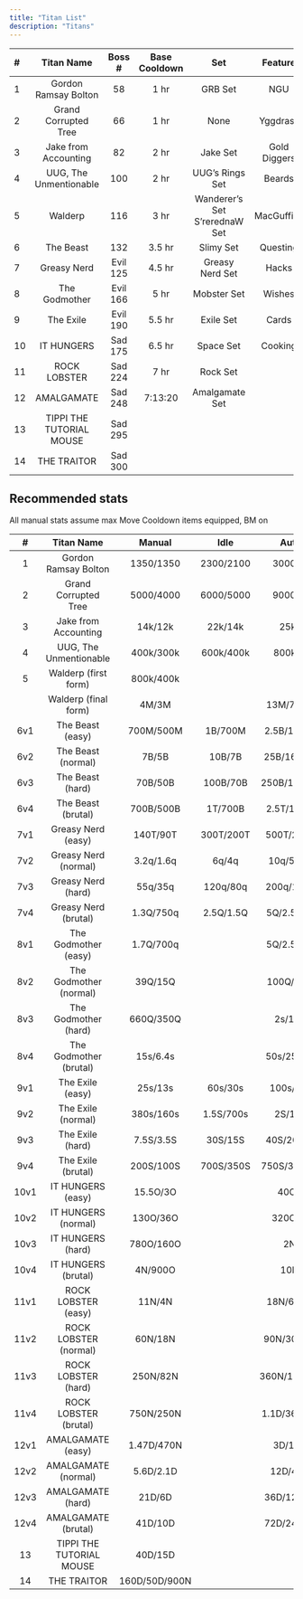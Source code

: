 ```yaml
---
title: "Titan List"
description: "Titans"
---
```


| \# | Titan Name               | Boss \#  | Base Cooldown | Set                                | Feature      |
| :- | :----------------------: | :------: | :-----------: | :--------------------------------: | :----------: |
| 1  | Gordon Ramsay Bolton     | 58       | 1 hr          | GRB Set                            | NGU          |
| 2  | Grand Corrupted Tree     | 66       | 1 hr          | None                               | Yggdrasil    |
| 3  | Jake from Accounting     | 82       | 2 hr          | Jake Set                           | Gold Diggers |
| 4  | UUG, The Unmentionable   | 100      | 2 hr          | UUG’s Rings Set                    | Beards       |
| 5  | Walderp                  | 116      | 3 hr          | Wanderer’s Set <br> S’rerednaW Set | MacGuffins   |
| 6  | The Beast                | 132      | 3.5 hr        | Slimy Set                          | Questing     |
| 7  | Greasy Nerd              | Evil 125 | 4.5 hr        | Greasy Nerd Set                    | Hacks        |
| 8  | The Godmother            | Evil 166 | 5 hr          | Mobster Set                        | Wishes       |
| 9  | The Exile                | Evil 190 | 5.5 hr        | Exile Set                          | Cards        |
| 10 | IT HUNGERS               | Sad 175  | 6.5 hr        | Space Set                          | Cooking      |
| 11 | ROCK LOBSTER             | Sad 224  | 7 hr          | Rock Set                           |              |
| 12 | AMALGAMATE               | Sad 248  | 7:13:20       | Amalgamate Set                     |              |
| 13 | TIPPI THE TUTORIAL MOUSE | Sad 295  |               |                                    |              |
| 14 | THE TRAITOR              | Sad 300  |               |                                    |              |

## Recommended stats

All manual stats assume max Move Cooldown items equipped, BM on

| \#   | Titan Name               | Manual        | Idle      | AutoKill       |
| :--: | :----------------------: | :-----------: | :-------: | :------------: |
| 1    | Gordon Ramsay Bolton     | 1350/1350     | 2300/2100 | 3000/2500      |
| 2    | Grand Corrupted Tree     | 5000/4000     | 6000/5000 | 9000/7000      |
| 3    | Jake from Accounting     | 14k/12k       | 22k/14k   | 25k/15k        |
| 4    | UUG, The Unmentionable   | 400k/300k     | 600k/400k | 800k/400k      |
| 5    | Walderp (first form)     | 800k/400k     |           |                |
|      | Walderp (final form)     | 4M/3M         |           | 13M/7M/150k    |
| 6v1  | The Beast (easy)         | 700M/500M     | 1B/700M   | 2.5B/1.6B/25M  |
| 6v2  | The Beast (normal)       | 7B/5B         | 10B/7B    | 25B/16B/250M   |
| 6v3  | The Beast (hard)         | 70B/50B       | 100B/70B  | 250B/160B/2.5B |
| 6v4  | The Beast (brutal)       | 700B/500B     | 1T/700B   | 2.5T/1.6T/25B  |
| 7v1  | Greasy Nerd (easy)       | 140T/90T      | 300T/200T | 500T/250T/5T   |
| 7v2  | Greasy Nerd (normal)     | 3.2q/1.6q     | 6q/4q     | 10q/5q/100T    |
| 7v3  | Greasy Nerd (hard)       | 55q/35q       | 120q/80q  | 200q/100q/2q   |
| 7v4  | Greasy Nerd (brutal)     | 1.3Q/750q     | 2.5Q/1.5Q | 5Q/2.5Q/500q   |
| 8v1  | The Godmother (easy)     | 1.7Q/700q     |           | 5Q/2.5Q/500q   |
| 8v2  | The Godmother (normal)   | 39Q/15Q       |           | 100Q/50Q/1Q    |
| 8v3  | The Godmother (hard)     | 660Q/350Q     |           | 2s/1s/20Q      |
| 8v4  | The Godmother (brutal)   | 15s/6.4s      |           | 50s/25s/500Q   |
| 9v1  | The Exile (easy)         | 25s/13s       | 60s/30s   | 100s/50s/1s    |
| 9v2  | The Exile (normal)       | 380s/160s     | 1.5S/700s | 2S/1S/20s      |
| 9v3  | The Exile (hard)         | 7.5S/3.5S     | 30S/15S   | 40S/20S/400s   |
| 9v4  | The Exile (brutal)       | 200S/100S     | 700S/350S | 750S/370S/7.5S |
| 10v1 | IT HUNGERS (easy)        | 15.5O/3O      |           | 40O/20O        |
| 10v2 | IT HUNGERS (normal)      | 130O/36O      |           | 320O/160O      |
| 10v3 | IT HUNGERS (hard)        | 780O/160O     |           | 2N/1N          |
| 10v4 | IT HUNGERS (brutal)      | 4N/900O       |           | 10N/5N         |
| 11v1 | ROCK LOBSTER (easy)      | 11N/4N        |           | 18N/6N/120O    |
| 11v2 | ROCK LOBSTER (normal)    | 60N/18N       |           | 90N/30N/600O   |
| 11v3 | ROCK LOBSTER (hard)      | 250N/82N      |           | 360N/120N/2.5N |
| 11v4 | ROCK LOBSTER (brutal)    | 750N/250N     |           | 1.1D/360N/7.5N |
| 12v1 | AMALGAMATE (easy)        | 1.47D/470N    |           | 3D/1D/20N      |
| 12v2 | AMALGAMATE (normal)      | 5.6D/2.1D     |           | 12D/4D/80N     |
| 12v3 | AMALGAMATE (hard)        | 21D/6D        |           | 36D/12D/240N   |
| 12v4 | AMALGAMATE (brutal)      | 41D/10D       |           | 72D/24D/480N   |
| 13   | TIPPI THE TUTORIAL MOUSE | 40D/15D       |           |                |
| 14   | THE TRAITOR              | 160D/50D/900N |           |                |